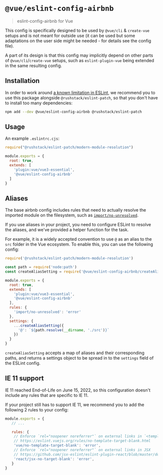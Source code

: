 # `@vue/eslint-config-airbnb`

> eslint-config-airbnb for Vue

This config is specifically designed to be used by `@vue/cli` & `create-vue` setups
and is not meant for outside use (it can be used but some adaptations
on the user side might be needed - for details see the config file).

A part of its design is that this config may implicitly depend on
other parts of `@vue/cli`/`create-vue` setups, such as `eslint-plugin-vue` being
extended in the same resulting config.

## Installation

In order to work around [a known limitation in ESLint](https://github.com/eslint/eslint/issues/3458), we recommend you to use this package alongside `@rushstack/eslint-patch`, so that you don't have to install too many dependencies:

```sh
npm add --dev @vue/eslint-config-airbnb @rushstack/eslint-patch
```

## Usage

An example `.eslintrc.cjs`:

```js
require("@rushstack/eslint-patch/modern-module-resolution")

module.exports = {
  root: true,
  extends: [
    'plugin:vue/vue3-essential',
    '@vue/eslint-config-airbnb'
  ]
}
```

## Aliases

The base airbnb config includes rules that need to actually resolve the imported module on the filesystem, such as [`import/no-unresolved`](https://github.com/import-js/eslint-plugin-import/blob/v2.26.0/docs/rules/no-unresolved.md).

If you use aliases in your project, you need to configure ESLint to resolve the aliases, and we've provided a helper function for the task.

For example, it is a widely accepted convention to use `@` as an alias to the `src` folder in the Vue ecosystem. To enable this, you can use the following config:

```js
require('@rushstack/eslint-patch/modern-module-resolution')

const path = require('node:path')
const createAliasSetting = require('@vue/eslint-config-airbnb/createAliasSetting')

module.exports = {
  root: true,
  extends: [
    'plugin:vue/vue3-essential',
    '@vue/eslint-config-airbnb'
  ],
  rules: {
    'import/no-unresolved': 'error'
  },
  settings: {
    ...createAliasSetting({
      '@': `${path.resolve(__dirname, './src')}`
    })
  }
}
```

`createAliasSetting` accepts a map of aliases and their corresponding paths, and returns a settings object to be spread in to the `settings` field of the ESLint config.

## IE 11 support

IE 11 reached End-of-Life on June 15, 2022, so this configuration doesn't include any rules that are specific to IE 11.

If your project still has to support IE 11, we recommend you to add the following 2 rules to your config:

```js
module.exports = {
   // ...

   rules: {
    // Enforce `rel="noopener noreferrer"` on external links in `<template>`
    // https://eslint.vuejs.org/rules/no-template-target-blank.html
    'vue/no-template-target-blank': 'error',
    // Enforce `rel="noopener noreferrer"` on external links in JSX
    // https://github.com/jsx-eslint/eslint-plugin-react/blob/master/docs/rules/jsx-no-target-blank.md
    'react/jsx-no-target-blank': 'error',
   }
}
```

